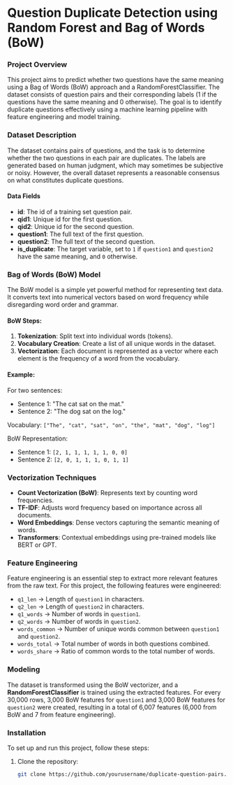 # Question Duplicate Detection using Random Forest and Bag of Words (BoW)

### Project Overview
This project aims to predict whether two questions have the same meaning using a Bag of Words (BoW) approach and a RandomForestClassifier. The dataset consists of question pairs and their corresponding labels (1 if the questions have the same meaning and 0 otherwise). The goal is to identify duplicate questions effectively using a machine learning pipeline with feature engineering and model training.

### Dataset Description
The dataset contains pairs of questions, and the task is to determine whether the two questions in each pair are duplicates. The labels are generated based on human judgment, which may sometimes be subjective or noisy. However, the overall dataset represents a reasonable consensus on what constitutes duplicate questions.

#### Data Fields
- **id**: The id of a training set question pair.
- **qid1**: Unique id for the first question.
- **qid2**: Unique id for the second question.
- **question1**: The full text of the first question.
- **question2**: The full text of the second question.
- **is_duplicate**: The target variable, set to `1` if `question1` and `question2` have the same meaning, and `0` otherwise.

### Bag of Words (BoW) Model
The BoW model is a simple yet powerful method for representing text data. It converts text into numerical vectors based on word frequency while disregarding word order and grammar.

#### BoW Steps:
1. **Tokenization**: Split text into individual words (tokens).
2. **Vocabulary Creation**: Create a list of all unique words in the dataset.
3. **Vectorization**: Each document is represented as a vector where each element is the frequency of a word from the vocabulary.

#### Example:
For two sentences:
- Sentence 1: "The cat sat on the mat."
- Sentence 2: "The dog sat on the log."

Vocabulary: `["The", "cat", "sat", "on", "the", "mat", "dog", "log"]`

BoW Representation:
- Sentence 1: `[2, 1, 1, 1, 1, 1, 0, 0]`
- Sentence 2: `[2, 0, 1, 1, 1, 0, 1, 1]`

### Vectorization Techniques
- **Count Vectorization (BoW)**: Represents text by counting word frequencies.
- **TF-IDF**: Adjusts word frequency based on importance across all documents.
- **Word Embeddings**: Dense vectors capturing the semantic meaning of words.
- **Transformers**: Contextual embeddings using pre-trained models like BERT or GPT.

### Feature Engineering
Feature engineering is an essential step to extract more relevant features from the raw text. For this project, the following features were engineered:

- `q1_len` → Length of `question1` in characters.
- `q2_len` → Length of `question2` in characters.
- `q1_words` → Number of words in `question1`.
- `q2_words` → Number of words in `question2`.
- `words_common` → Number of unique words common between `question1` and `question2`.
- `words_total` → Total number of words in both questions combined.
- `words_share` → Ratio of common words to the total number of words.

### Modeling
The dataset is transformed using the BoW vectorizer, and a **RandomForestClassifier** is trained using the extracted features. For every 30,000 rows, 3,000 BoW features for `question1` and 3,000 BoW features for `question2` were created, resulting in a total of 6,007 features (6,000 from BoW and 7 from feature engineering).

### Installation
To set up and run this project, follow these steps:

1. Clone the repository:
   ```bash
   git clone https://github.com/yourusername/duplicate-question-pairs.git
